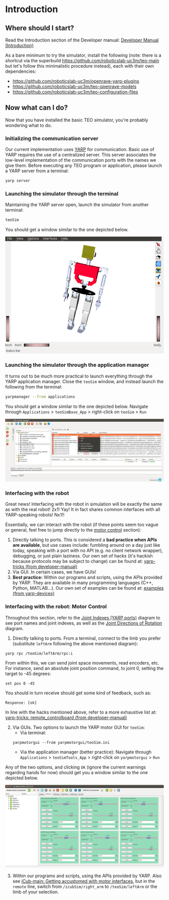 # Introduction

## Where should I start?

Read the Introduction section of the Developer manual: [Developer Manual (Introduction)](http://robots.uc3m.es/gitbook-developer-manual/introduction.html)

As a bare minimum to try the simulator, install the following (note: there is a shortcut via the superbuild https://github.com/roboticslab-uc3m/teo-main but let's follow this minimalistic procedure instead), each with their own dependencies:
- https://github.com/roboticslab-uc3m/openrave-yarp-plugins
- https://github.com/roboticslab-uc3m/teo-openrave-models
- https://github.com/roboticslab-uc3m/teo-configuration-files

## Now what can I do?

Now that you have installed the basic TEO simulator, you're probably wondering what to do.

###  Initializing the communication server

Our current implementation uses [YARP](http://eris.liralab.it/yarpdoc/what_is_yarp.html) for communication. Basic use of YARP requires the use of a centralized server. This server associates the low-level implementation of the communication ports with the names we give them. Before executing any TEO program or application, please launch a YARP server from a terminal:

```bash
yarp server
```

### Launching the simulator through the terminal

Maintaining the YARP server open, launch the simulator from another terminal:

```bash
teoSim
```

You should get a window similar to the one depicted below.

![teoSim](fig/teoSim.png)

### Launching the simulator through the application manager

It turns out to be much more practical to launch everything through the YARP application manager.
Close the `teoSim` window, and instead launch the following from the terminal:

```bash
yarpmanager --from applications
```

You should get a window similar to the one depicted below. Navigate through `Applications` > `teoSimBase_App` > right-click on `teoSim` > `Run`

![teo-yarpmanager](fig/teo-yarpmanager.png)

### Interfacing with the robot

Great news! Interfacing with the robot in simulation will be exactly the same as with the real robot! 2x1! Yay! It in fact shares common interfaces with all YARP-speaking robots! Nx1!!

Essentially, we can interact with the robot (if these points seem too vague or general, feel free to jump directly to the [motor control](#interfacing-with-the-robot-motor-control) section):
1. Directly talking to ports. This is considered a **bad practice when APIs are available**, but use cases include: fumbling around on a day just like today, speaking with a port with no API (e.g. no client network wrapper), debugging, or just plain laziness. Our own set of hacks (it's hackish because protocols may be subject to change) can be found at: [yarp-tricks (from developer-manual)](http://robots.uc3m.es/gitbook-developer-manual/appendix/yarp-tricks.html)
2. Via GUI. In certain cases, we have GUIs!
3. **Best practice:** Within our programs and scripts, using the APIs provided by YARP. They are available in many programming languages (C++, Python, MATLAB...). Our own set of examples can be found at: [examples (from yarp-devices)](https://github.com/roboticslab-uc3m/yarp-devices/tree/master/examples)

### Interfacing with the robot: Motor Control

Throughout this section, refer to the [Joint Indexes (YARP ports)](diagrams.html#joint-indexes)  diagram to see port names and joint indexes, as well as the [Joint Directions of Rotation](diagrams.html#joint-directions-of-rotation) diagram.

1. Directly talking to ports. From a terminal, connect to the limb you prefer (substitute `leftArm` following the above mentioned diagram):

  ```bash
  yarp rpc /teoSim/leftArm/rpc:i
  ```

  From within this, we can send joint space movements, read encoders, etc. For instance, send an absolute joint position command, to joint 0, setting the target to -45 degrees:

  ```
  set pos 0 -45
  ```

  You should in turn receive should get some kind of feedback, such as:

  ```
  Response: [ok]
  ```

  In line with the hacks mentioned above, refer to a more exhaustive list at: [yarp-tricks: remote_controlboard (from developer-manual)](http://robots.uc3m.es/gitbook-developer-manual/appendix/yarp-tricks.html#remotecontrolboard)

2. Via GUIs. Two options to launch the YARP motor GUI for `teoSim`:
    - Via terminal:
    ```
    yarpmotorgui --from yarpmotorgui/teoSim.ini
    ```
    - Via the application manager (better practice): Navigate through `Applications` > `teoSimTools_App` > right-click on `yarpmotorgui` > `Run`

  Any of the two options, and clicking `OK` (ignore the current warnings regarding hands for now) should get you a window similar to the one depicted below.

  ![yarpmotorgui](fig/teo-yarpmotorgui.png)

3. Within our programs and scripts, using the APIs provided by YARP. Also see [iCub-main: Getting accustomed with motor interfaces](https://robotology.github.io/robotology-documentation/doc/html/icub_motor_control_tutorial.html), but in the `remote` line, switch from `/icubSim/right_arm` to `/teoSim/leftArm` or the limb of your selection.
